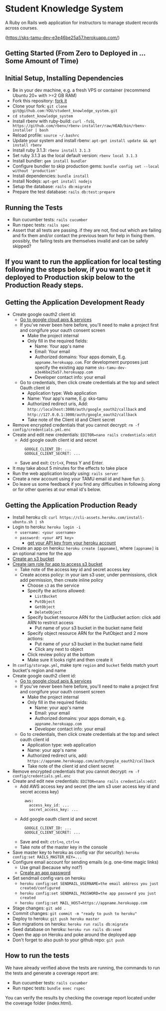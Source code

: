 # Student Knowledge System

A Ruby on Rails web application for instructors to manage student records across courses.

(https://sks-tamu-dev-e3e46be25a57.herokuapp.com/)

## Getting Started (From Zero to Deployed in ... Some Amount of Time)

## Initial Setup, Installing Dependencies

* Be in your dev machine, e.g. a fresh VPS or container (recommend Ubuntu 20+ with >=2 GB RAM)
* Fork this repository: [fork it](https://github.com/philipritchey/student_knowledge_system/fork)
* Clone your fork: `git clone git@github.com:YOU/student_knowledge_system.git`
* `cd student_knowledge_system`
* Install rbenv with ruby-build: `curl -fsSL https://github.com/rbenv/rbenv-installer/raw/HEAD/bin/rbenv-installer | bash`
* Reload profile: `source ~/.bashrc`
* Update your system and install rbenv: `apt-get install update && apt install rbenv`
* Install ruby 3.1.3: `rbenv install 3.1.3`
* Set ruby 3.1.3 as the local default version: `rbenv local 3.1.3`
* Install bundler: `gem install bundler`
* Configure bundler to skip production gems: `bundle config set --local without 'production'`
* Install dependencies: `bundle install`
* Install Nodejs: `apt-get install nodejs`
* Setup the database: `rails db:migrate`
* Prepare the test database: `rails db:test:prepare`

## Running the Tests

* Run cucumber tests: `rails cucumber`
* Run rspec tests: `rails spec`
* Assert that all tests are passing.  if they are not, find out which are failing and fix them and/or contact the previous team for help in fixing them.  possibly, the failing tests are themselves invalid and can be safely skipped?

## If you want to run the application for local testing following the steps below, if you want to get it deployed to Production skip below to the Production Ready steps.

## Getting the Application Development Ready

* Create google oauth2 client id:
  * [Go to google cloud apis & services](https://console.cloud.google.com/apis)
  * If you've never been here before, you'll need to make a project first and congifure your oauth consent screen
    * Make the project internal
    * Only fill in the required fields:
      * Name: Your app's name
      * Email: Your email
      * Authorized domains: Your apps domain, E.g. `appname.herokuapp.com`. For development purposes just specify the existing app name `sks-tamu-dev-e3e46be25a57.herokuapp.com`
      * Developer contact info: your email
  * Go to credentials, then click create credentials at the top and select Oauth client id
    * Application type: Web application
    * Name: Your app's name, E.g: sks-tamu
    * Authorized redirect uris, Add: `http://localhost:3000/auth/google_oauth2/callback` and `http://127.0.0.1:3000/auth/google_oauth2/callback`
    * Take note of the Client id and Client secret
* Remove encrypted credentials that you cannot decrypt: `rm -f config/credentials.yml.enc`
* Create and edit new credentials: `EDITOR=nano rails credentials:edit`
  * Add google oauth client id and secret
    ```
      GOOGLE_CLIENT_ID: ...
      GOOGLE_CLIENT_SECRET: ...
    ```
  * Save and exit: `Ctrl+X`, Press Y and Enter.
* It may take about 5 minutes for the effects to take place
* Run the web application locally using: `rails server`
* Create a new account using your TAMU email id and have fun :). 
* Do leave us some feedback if you find any difficulties in following along or for other queries at our email id's below.

## Getting the Application Production Ready

* Install heroku cli: `curl https://cli-assets.heroku.com/install-ubuntu.sh | sh`
* Login to heroku: `heroku login -i`
  * `username: <your username>`
  * `password: <your API key>`
    * [get your API key from your heroku account](https://dashboard.heroku.com/account)
* Create an app on heroku: `heroku create [appname]`, where `[appname]` is an optional name for the app
* [Create an s3 bucket](https://s3.console.aws.amazon.com/s3/buckets)
* [Create iam role for app to access s3 bucket](https://us-east-1.console.aws.amazon.com/iam/home?region=us-east-1)
  * Take note of the access key id and secret access key
  * Create access policy: in your iam s3 user, under permissions, click add permission, then create inline policy
    * Choose `s3` as the service
    * Specify the actions allowed:
      * `ListBucket`
      * `PutObject`
      * `GetObject`
      * `DeleteObject`
    * Specify bucket resource ARN for the ListBucket action: click add ARN to restrict access
      * Put name of your s3 bucket in the bucket name field
    * Specify object resource ARN for the PutObject and 2 more actions:
      * Put name of your s3 bucket in the bucket name field
      * Click any next to object
    * Click review policy at the bottom
    * Make sure it looks right and then create it
* In `config/storage.yml`, make syre `region` and `bucket` fields match yourt bucket's region and name
* Create google oauth2 client id:
  * [Go to google cloud apis & services](https://console.cloud.google.com/apis)
  * If you've never been here before, you'll need to make a project first and congifure your oauth consent screen
    * Make the project internal
    * Only fill in the required fields:
      * Name: your app's name
      * Email: your email
      * Authorized domains: your apps domain, e.g. `appname.herokuapp.com`
      * Developer contact info: your email
  * Go to credentials, then click create credentials at the top and select oauth client id
    * Application type: web application
    * Name: your app's name
    * Authorized redirect uris, add: `https://appname.herokuapp.com/auth/google_oauth2/callback`
    * Take note of the client id and client secret
* Remove encrypted credentials that you cannot decrypt: `rm -f config/credentials.yml.enc`
* Create and edit new credentials: `EDITOR=nano rails credentials:edit`
  * Add AWS access key and secret (the iam s3 user access key id and secret access key)
    ```
      aws:
        access_key_id: ...
        secret_access_key: ...
    ```
  * Add google oauth client id and secret
    ```
      GOOGLE_CLIENT_ID: ...
      GOOGLE_CLIENT_SECRET: ...
    ```
  * Save and exit: `ctrl+o`, `ctrl+x`
  * Take note of the master key in the console
* Save master key to heroku as config var (for security): `heroku config:set RAILS_MASTER_KEY=...`
* Configure email account for sending emails (e.g. one-time magic links)
  * Use gmail (because why not?)
  * [Create an app password](https://support.google.com/mail/answer/185833?hl=en)
* Set sendmail config vars on heroku
  * `heroku config:set SENDMAIL_USERNAME=the email address you just created/configured`
  * `heroku config:set SENDMAIL_PASSWORD=the app password you just created`
  * `heroku config:set MAIL_HOST=https://appname.herokuapp.com`
* Stage changes: `git add .`
* Commit changes: `git commit -m "ready to push to heroku"`
* Deploy to heroku: `git push heroku master`
* Run migrations on heroku: `heroku run rails db:migrate`
* Seed database on heroku: `heroku run rails db:seed`
* Open the app on Heroku and poke around the deployed app
* Don't forget to also push to your github repo: `git push`

## How to run the tests

We have already verified above the tests are running, the commands to run the tests and generate a coverage report are:

* Run cucumber tests: `rails cucumber`
* Run rspec tests: `bundle exec rspec`

You can verify the results by checking the coverage report located under the coverage folder (index.html).
